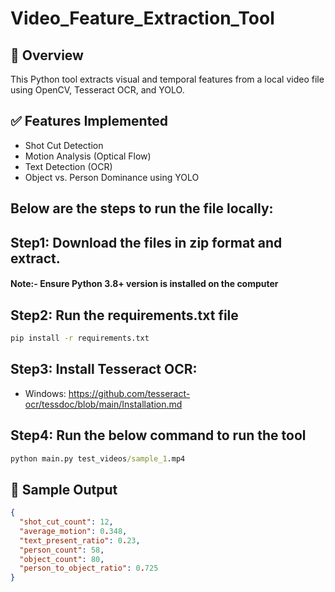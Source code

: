# Video_Feature_Extraction_Tool

## 📌 Overview
This Python tool extracts visual and temporal features from a local video file using OpenCV, Tesseract OCR, and YOLO.

## ✅ Features Implemented
- Shot Cut Detection
- Motion Analysis (Optical Flow)
- Text Detection (OCR)
- Object vs. Person Dominance using YOLO

## Below are the steps to run the file locally:

## Step1: Download the files in zip format and extract.

#### Note:- Ensure Python 3.8+ version is installed on the computer
## Step2: Run the requirements.txt file
```cmd 
pip install -r requirements.txt
```

## Step3: Install Tesseract OCR:
- Windows: https://github.com/tesseract-ocr/tessdoc/blob/main/Installation.md

## Step4: Run the below command to run the tool
```cmd
python main.py test_videos/sample_1.mp4
```

## 🧪 Sample Output
```json
{
  "shot_cut_count": 12,
  "average_motion": 0.348,
  "text_present_ratio": 0.23,
  "person_count": 58,
  "object_count": 80,
  "person_to_object_ratio": 0.725
}
